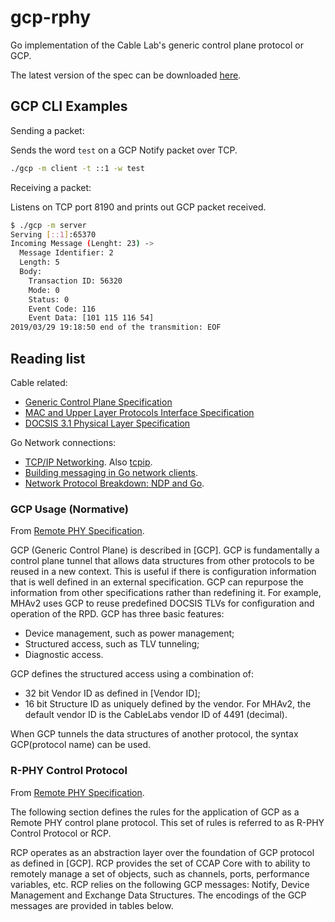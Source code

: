 # gcp-rphy

Go implementation of the Cable Lab's generic control plane protocol or GCP.

The latest version of the spec can be downloaded [here](https://specification-search.cablelabs.com/CM-SP-GCP).

## GCP CLI Examples

Sending a packet:

Sends the word `test` on a GCP Notify packet over TCP.

```bash
./gcp -m client -t ::1 -w test
```

Receiving a packet:

Listens on TCP port 8190 and prints out GCP packet received.

```bash
$ ./gcp -m server
Serving [::1]:65370
Incoming Message (Lenght: 23) ->
  Message Identifier: 2
  Length: 5
  Body:
    Transaction ID: 56320
    Mode: 0
    Status: 0
    Event Code: 116
    Event Data: [101 115 116 54]
2019/03/29 19:18:50 end of the transmition: EOF
```

## Reading list

Cable related:

- [Generic Control Plane Specification](https://specification-search.cablelabs.com/CM-SP-GCP)
- [MAC and Upper Layer Protocols Interface Specification](https://specification-search.cablelabs.com/CM-SP-MULPIv3.1)
- [DOCSIS 3.1 Physical Layer Specification](https://specification-search.cablelabs.com/CM-SP-PHYv3.1)

Go Network connections:

- [TCP/IP Networking](https://appliedgo.net/networking/). Also [tcpip](https://github.com/billglover/tcpip).
- [Building messaging in Go network clients](https://www.oreilly.com/ideas/building-messaging-in-go-network-clients).
- [Network Protocol Breakdown: NDP and Go](https://medium.com/@mdlayher/network-protocol-breakdown-ndp-and-go-3dc2900b1c20).

### GCP Usage (Normative)

From [Remote PHY Specification](https://specification-search.cablelabs.com/CM-SP-R-PHY).

GCP (Generic Control Plane) is described in [GCP]. GCP is fundamentally a control plane tunnel that allows data structures from other protocols to be reused in a new context. This is useful if there is configuration information that is well defined in an external specification. GCP can repurpose the information from other specifications rather than redefining it. For example, MHAv2 uses GCP to reuse predefined DOCSIS TLVs for configuration and operation of the RPD. GCP has three basic features:

- Device management, such as power management;
- Structured access, such as TLV tunneling;
- Diagnostic access.

GCP defines the structured access using a combination of:

- 32 bit Vendor ID as defined in [Vendor ID];
- 16 bit Structure ID as uniquely defined by the vendor. For MHAv2, the default vendor ID is the CableLabs vendor ID of 4491 (decimal).

When GCP tunnels the data structures of another protocol, the syntax GCP(protocol name) can be used.

### R-PHY Control Protocol

From [Remote PHY Specification](https://specification-search.cablelabs.com/CM-SP-R-PHY).

The following section defines the rules for the application of GCP as a Remote PHY control plane protocol. This set of rules is referred to as R-PHY Control Protocol or RCP.

RCP operates as an abstraction layer over the foundation of GCP protocol as defined in [GCP]. RCP provides the set of CCAP Core with to ability to remotely manage a set of objects, such as channels, ports, performance variables, etc.
RCP relies on the following GCP messages: Notify, Device Management and Exchange Data Structures. The
encodings of the GCP messages are provided in tables below.